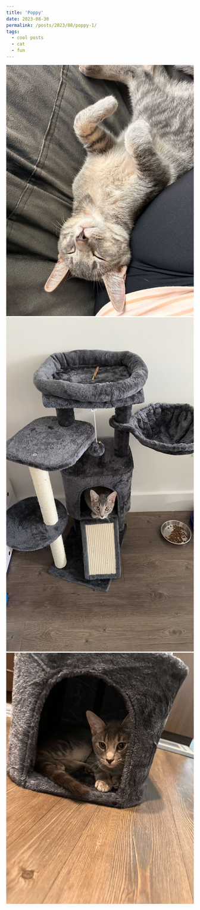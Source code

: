 ```yaml
---
title: 'Poppy'
date: 2023-08-30
permalink: /posts/2023/08/poppy-1/
tags:
  - cool posts
  - cat
  - fun
---
```

<img src="/images/poppy1.jpg" alt="(=ටᆽට=)ฅ" class="my-image">
<img src="/images/poppy2.jpg" alt="(=◐ᆽ◐=)ฅ" class="my-image">
<img src="/images/poppy3.jpg" alt="∩(・ω・)∩" class="my-image">


